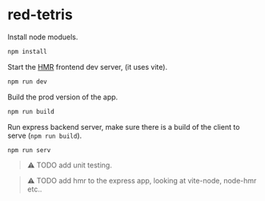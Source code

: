 # red-tetris

Install node moduels.
```bash
npm install
```

Start the [HMR](https://vite.dev/guide/features.html#hot-module-replacement) frontend dev server, (it uses vite).
```bash
npm run dev
```

Build the prod version of the app.
```bash
npm run build
```

Run express backend server, make sure there is a build of the client to serve (`npm run build`).
```bash
npm run serv
```

> :warning: TODO add unit testing. 

> :warning: TODO add hmr to the express app, looking at vite-node, node-hmr etc..
